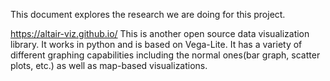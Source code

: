 This document explores the research we are doing for this project.

https://altair-viz.github.io/
This is another open source data visualization library. It works in python and is based on Vega-Lite. It has a variety of different graphing capabilities including the normal ones(bar graph, scatter plots, etc.) as well as map-based visualizations. 
